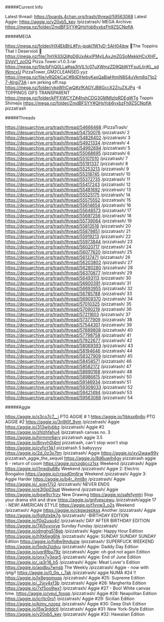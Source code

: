 #####Current Info

Latest thread: https://boards.4chan.org/trash/thread/59563068
Latest Aggie: https://aggie.io/v20xb5_kev
/pizzatrash/ MEGA Archive: https://mega.nz/folder/ZmdBFSYY#QHsYob6yxbzFh9ZSCNpflA


#####MEGA

https://mega.nz/folder/HX4EkBhL#Fn-jpqkI1W1yD-5AH04ibw 🍕The Toppins That I Deservioli 🍕
https://mega.nz/file/7mYASSQI#gD6UxAkxIPMylLAxJmZGSoMekkHCvXHF_SVgV1_zoOQ Pizza.Tower.v1.0.3.rar
https://mega.nz/file/bFhQ0LLa#ga3tVIL1c07uXWmzZD9QbWYFsulLIirjKL_sdINmcxU PizzaTower_GM2CLEANSED.yyz
https://mega.nz/file/vRQDkCaC#BdDHebvKasQaBiaHhniN8S4uVkm8q71p27-AIrgi73A i am jerking off.nsp
https://mega.nz/folder/ykpWhCwQ#zfKAGYJB8GccX2ZruZXJPg -8 TOPPINGS GIFS TRANSPARENT
https://mega.nz/folder/kPFXWCYZ#4hshCDG3GMMlzIpRDEgWTg Toppin Shimejis
https://mega.nz/folder/ZmdBFSYY#QHsYob6yxbzFh9ZSCNpflA pizzatrash

#####Threads

https://desuarchive.org/trash/thread/54666468 /PizzaTrash/
https://desuarchive.org/trash/thread/54750076 /pizzatrash/ 2
https://desuarchive.org/trash/thread/54826402 /pizzatrash/ 3
https://desuarchive.org/trash/thread/54921334 /pizzatrash/ 4
https://desuarchive.org/trash/thread/54992694 /pizzatrash/ 5
https://desuarchive.org/trash/thread/55068695 /pizzatrash/ 6
https://desuarchive.org/trash/thread/55107010 /pizzatrash/ 7
https://desuarchive.org/trash/thread/55191337 /pizzatrash/ 8
https://desuarchive.org/trash/thread/55253213 /pizzatrash/ 9
https://desuarchive.org/trash/thread/55318745 /pizzatrash/ 10
https://desuarchive.org/trash/thread/55372735 /pizzatrash/ 11
https://desuarchive.org/trash/thread/55417243 /pizzatrash/ 12
https://desuarchive.org/trash/thread/55481692 /pizzatrash/ 13
https://desuarchive.org/trash/thread/55525175 /pizzatrash/ 14
https://desuarchive.org/trash/thread/55575552 /pizzatrash/ 15
https://desuarchive.org/trash/thread/55614654 /pizzatrash/ 16
https://desuarchive.org/trash/thread/55648573 /pizzatrash/ 17
https://desuarchive.org/trash/thread/55697256 /pizzatrash/ 18
https://desuarchive.org/trash/thread/55739064 /pizzatrash/ 19
https://desuarchive.org/trash/thread/55813518 /pizzatrash/ 20
https://desuarchive.org/trash/thread/55879851 /pizzatrash/ 21
https://desuarchive.org/trash/thread/55919213 /pizzatrash/ 22
https://desuarchive.org/trash/thread/55973844 /pizzatrash/ 23
https://desuarchive.org/trash/thread/56020717 /pizzatrash/ 24
https://desuarchive.org/trash/thread/56077620 /pizzatrash/ 25
https://desuarchive.org/trash/thread/56137471 /pizzatrash/ 26
https://desuarchive.org/trash/thread/56203802 /pizzatrash/ 27
https://desuarchive.org/trash/thread/56280280 /pizzatrash/ 28
https://desuarchive.org/trash/thread/56370877 /pizzatrash/ 29
https://desuarchive.org/trash/thread/56493113 /pizzatrash/ 30
https://desuarchive.org/trash/thread/56600391 /pizzatrash/ 31
https://desuarchive.org/trash/thread/56693955 /pizzatrash/ 32
https://desuarchive.org/trash/thread/56785788 /pizzatrash/ 33
https://desuarchive.org/trash/thread/56909370 /pizzatrash/ 34
https://desuarchive.org/trash/thread/57010325 /pizzatrash/ 35
https://desuarchive.org/trash/thread/57090219 /pizzatrash/ 36
https://desuarchive.org/trash/thread/57211603 /pizzatrash/ 37
https://desuarchive.org/trash/thread/57377909 /pizzatrash/ 38
https://desuarchive.org/trash/thread/57544301 /pizzatrash/ 39
https://desuarchive.org/trash/thread/57689808 /pizzatrash/ 40
https://desuarchive.org/trash/thread/57798758 /pizzatrash/ 41
https://desuarchive.org/trash/thread/57922677 /pizzatrash/ 42
https://desuarchive.org/trash/thread/58069393 /pizzatrash/ 43
https://desuarchive.org/trash/thread/58194646 /pizzatrash/ 44
https://desuarchive.org/trash/thread/58327909 /pizzatrash/ 45
https://desuarchive.org/trash/thread/58458571 /pizzatrash/ 46
https://desuarchive.org/trash/thread/58582172 /pizzatrash/ 47
https://desuarchive.org/trash/thread/58690168 /pizzatrash/ 48
https://desuarchive.org/trash/thread/58986615 /pizzatrash/ 50
https://desuarchive.org/trash/thread/59146934 /pizzatrash/ 51
https://desuarchive.org/trash/thread/59308033 /pizzatrash/ 52
https://desuarchive.org/trash/thread/59421494 /pizzatrash/ 53
https://desuarchive.org/trash/thread/59563068 /pizzatrash/ 54

#####Aggie

https://aggie.io/x3co7c7__j PTG AGGIE # 1
https://aggie.io/1ibkss6n8o PTG AGGIE #2
https://aggie.io/3n9l0f_9vm /pizzatrash/ Aggie
https://aggie.io/313wjlvbbz /pizzatrash/ Aggie #2
https://aggie.io/zhlzhfahu4 /pizzatrash canvas no. 3
https://aggie.io/hjrmmr6ary pizzatrash aggie 3.5
https://aggie.io/8nyyh0l4ml pizzatrash, can't stop won't stop
https://aggie.io/cyfict1ik1 pizzatrash 5 babyyyyy
https://aggie.io/2d_0z3x7tm /pizzatrash/ Aggie
https://aggie.io/xvi2waw99y pizzatrash_aggie_the_sequel
https://aggie.io/8d6uwih4gv pizzatrash aggie 6 - return of coom
https://aggie.io/xzgbccz1sx Weekend /pizzatrash/ Aggie
https://aggie.io/i1mediu68v Weekend /pizzatrash/ Aggie 2: Electric Boogaloo
https://aggie.io/crpsd0m6rw Weekend /pizzatrash/ Aggie 3: Aggie Harder
https://aggie.io/b4r_jhnt8n /pizzatrash/ Aggie
https://aggie.io/_siqy17ji2 /pizzatrash/ NEVER ENDS
https://aggie.io/e3l0p03sat Weekend /pizzatrash/ Aggie
https://aggie.io/bgw9cr1rzv New Drawing
https://aggie.io/safe1ymtrj Stop your drama shit and draw
https://aggie.io/gnfvescewu /pizzatrash/aggie 17 - NEW! AMERICAN STYLE
https://aggie.io/t1vvw3_o2s Weekend /pizzatrash/ Aggie
https://aggie.io/ckgwzepkss Another /pizzatrash/ Aggie
https://aggie.io/6g9zlxbk7g /pizzatrash/ -BIRTHDAY EDITION
https://aggie.io/f0g2uso4rl /pizzatrash/ DAY AFTER BIRTHDAY EDITION
https://aggie.io/74j5yvnxye Sunday Funday /pizzatrash/
https://aggie.io/dmghg518eb /pizzatrash/ Aggie: Happy Hour Edition
https://aggie.io/h1tk6eg6hk /pizzatrash/ Aggie: SUNDAY SUNDAY SUNDAY Edition
https://aggie.io/fo8w9mduzw /pizzatrash/ SUPERFUCK WEEKEND
https://aggie.io/5pdx2jzdvu /pizzatrash/ Aggie: Daddy Day Edition
https://aggie.io/ugr8fbu79z /pizzatrash/ Aggie: oh god not again Edition
https://aggie.io/onx7y3eqr5 /pizzatrash/ Aggie: End of June Edition
https://aggie.io/_ia3r16_h5 /pizzatrash/ Aggie: Meat Lover's Edition
https://aggie.io/aodbu7wnsb The Weekly /pizzatrash/ Aggie - now with /ptg/!
https://aggie.io/0_0q_j_7ak /pizzatrash/ aggie NUMA #24 !!
https://aggie.io/lx8egpmuqs /pizzatrash/ Aggie #25: Supreme Edition
https://aggie.io/_2jxv4xf3b /pizzatrash/ Aggie #26: Margherita Edition
https://aggie.io/7xf5oo9wx1 /pizzatrash/ Aggie #27 - Boo! White canvas time.
https://aggie.io/veul_fpsgp /pizzatrash/ Aggie #28: Neapolitan Edition
https://aggie.io/icrltc0ro1 /pizzatrash/ Aggie #29: Sicilian Edition
https://aggie.io/kimv_nzopz /pizzatrash/ Aggie #30: Deep Dish Edition
https://aggie.io/l5w3rddctl /pizzatrash/ Aggie #31: New York-Style Edition
https://aggie.io/v20xb5_kev /pizzatrash/ Aggie #32: Hawaiian Edition